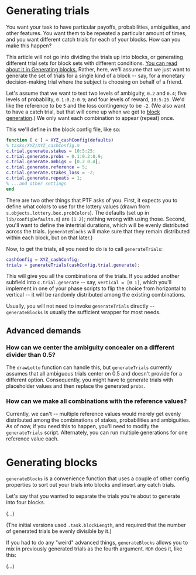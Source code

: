 # Generating trials

You want your task to have particular payoffs, probabilities, ambiguities, and other features. You want them to be repeated a particular amount of times, and you want different catch trials for each of your blocks. How can you make this happen?

This article will not go into dividing the trials up into blocks, or generating different trial sets for block sets with different conditions. [You can read about it in Generating blocks.](Generating-blocks.md) Rather, here, we'll assume that we just want to generate the set of trials for a single kind of a block -- say, for a monetary decision-making trial where the subject is choosing on behalf of a friend.

Let's assume that we want to test two levels of ambiguity, `0.2` and `0.4`; five levels of probability, `0.1:0.2:0.9`; and four levels of reward, `10:5:25`. We'd like the reference to be `5` and the loss contingency to be `-2`. (We also want to have a catch trial, but that will come up when we get to [block generation](generating-blocks.md).) We only want each combination to appear (repeat) once.

This we'll define in the block config file, like so:

```matlab
function [ c ] = XYZ_cashConfig(defaults)
% tasks/XYZ/XYZ_cashConfig.m
c.trial.generate.stakes = 10:5:25;
c.trial.generate.probs = 0.1:0.2:0.9;
c.trial.generate.ambigs = [0.2 0.4];
c.trial.generate.reference = 5;
c.trial.generate.stakes_loss = -2;
c.trial.generate.repeats = 1;
% ...and other settings
end
```

There are two other things that PTF asks of you. First, it expects you to define what colors to use for the lottery values (drawn from `s.objects.lottery.box.probColors`). The defaults (set up in `lib/configDefaults.m`) are `[1 2]`; nothing wrong with using those. Second, you'll want to define the intertrial durations, which will be evenly distributed across the trials. (`generateBlocks` will make sure that they remain distributed within each block, but on that later.)

Now, to get the trials, all you need to do is to call `generateTrials`:

```matlab
cashConfig = XYZ_cashConfig;
trials = generateTrials(cashConfig.trial.generate);
```

This will give you all the combinations of the trials. If you added another subfield into `c.trial.generate` -- say, `vertical = [0 1]`, which you'll implement in one of your phase scripts to flip the choice from horizontal to vertical -- it will be randomly distributed among the existing combinations.

Usually, you will not need to invoke `generateTrials` directly -- `generateBlocks` is usually the sufficient wrapper for most needs.

## Advanced demands
### How can we center the ambiguity concealer on a different divider than 0.5?
The `drawLotto` function can handle this, but `generateTrials` currently assumes that all ambiguous trials center on 0.5 and doesn't provide for a different option. Consequently, you might have to generate trials with placeholder values and then replace the generated `probs`.

### How can we make all combinations with the reference values?
Currently, we can't -- multiple reference values would merely get evenly distributed among the combinations of stakes, probabilities and ambiguities. As of now, if you need this to happen, you'll need to modify the `generateTrials` script. Alternately, you can run multiple generations for one reference value each.

# Generating blocks
`generateBlocks` is a convenience function that uses a couple of other config properties to sort out your trials into blocks and insert any catch trials.

Let's say that you wanted to separate the trials you're about to generate into four blocks.

(...)

(The initial versions used `.task.blockLength`, and required that the number of generated trials be evenly divisible by it.)

If you had to do any "weird" advanced things, `generateBlocks` allows you to mix in previously generated trials as the fourth argument. `MDM` does it, like this:

(...)

